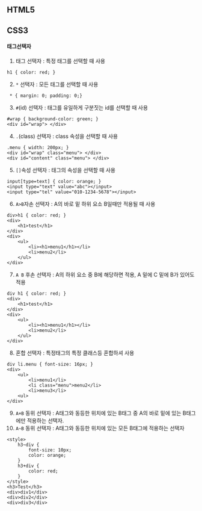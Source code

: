 ## HTML5

## CSS3
#### 태그선택자
1. 태그 선택자 : 특정 태그를 선택할 때 사용
```
h1 { color: red; }
```
2. `*` 선택자 : 모든 태그를 선택할 때 사용
```
 * { margin: 0; padding: 0;}
```
3. `#`(id) 선택자 : 태그를 유일하게 구분짓는 id를 선택할 때 사용
```
#wrap { background-color: green; }
<div id="wrap"> </div> 
```
4. `.`(class) 선택자 : class 속성을 선택할 때 사용
```
.menu { width: 200px; }
<div id="wrap" class="menu"> </div>
<div id="content" class="menu"> </div> 
```
5. `[]`속성 선택자 : 태그의 속성을 선택할 때 사용
```
input[type=text] { color: orange; }
<input type="text" value="abc"></input>
<input type="tel" value="010-1234-5678"></input>
```
6. `A>B`자손 선택자 : A의 바로 밑 하위 요소 B일때만 적용될 때 사용
```
div>h1 { color: red; }
<div>
	<h1>test</h1>
</div>
<div>
	<ul>
		<li><h1>menu1</h1></li>
		<li>menu2</li>
	</ul>
</div>
```
7. `A B` 후손 선택자 : A의 하위 요소 중 B에 해당하면 적용, A 밑에 C 밑에 B가 있어도 적용
```
div h1 { color: red; }
<div>
	<h1>test</h1>
</div>
<div>
	<ul>
		<li><h1>menu1</h1></li>
		<li>menu2</li>
	</ul>
</div>
``` 
8. 혼합 선택자 : 특정태그의 특정 클래스등 혼합하셔 사용
```
div li.menu { font-size: 16px; }
<div>
	<ul>
		<li>menu1</li>
		<li class="menu">menu2</li>
		<li>menu3</li>
	<ul>
</div>
```
9. `A+B` 동위 선택자 : A태그와 동등한 위치에 있는 B태그 중 A의 바로 밑에 있는 B태그에만 적용하는 선택자.
10. `A~B` 동위 선택자 : A태그와 동등한 위치에 있는 모든 B태그에 적용하는 선택자
```
<style>
	h3~div {
		font-size: 10px;
		color: orange;
	}
	h3+div {
		color: red;
	}
</style>
<h3>Test</h3>
<div>div1</div>
<div>div2</div>
<div>div3</div>
```